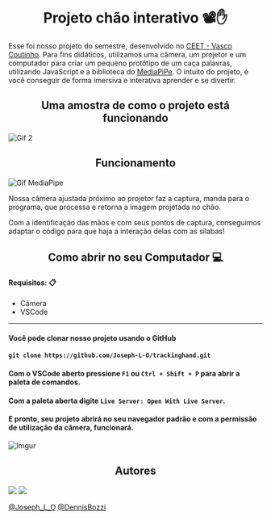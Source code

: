 <h1 align="center"> Projeto chão interativo 📽✋</h1>

Esse foi nosso projeto do semestre, desenvolvido no [CEET - Vasco Coutinho](https://www.instagram.com/ceetvasco/).
Para fins didáticos, utilizamos uma câmera, um projetor e um computador para criar um pequeno
protótipo de um caça palavras, utilizando JavaScript e a biblioteca do [MediaPiPe](https://mediapipe.dev/). O intuito do projeto, é você conseguir de forma imersiva e interativa
aprender e se divertir.

<h2 align="center"> Uma amostra de como o projeto está funcionando</h2>

![Gif 2](https://lh3.googleusercontent.com/u/0/drive-viewer/AFDK6gP2JnnWEqYdp2m7AKBx9GP2oAfXnu_MDLnUgvexcc8ZP3yXMzHSvslStvBNlkn07m0fJ_p49-g3lJyOKJ_UCUPvurbJbA=w1366-h615)

<h2 align="center"> Funcionamento </h2>

![Gif MediaPipe](https://lh3.googleusercontent.com/u/0/drive-viewer/AFDK6gPmuBlvEnK8URGyUh_aIJPysxLel-82EfI4q5Ze0Tdc5CPu3g4znH0pH86ZIhjU-r8Ta1tGK9ezxXD_bvrMXVRXEGL_iw=w1366-h615) 

Nossa câmera ajustada próximo ao projetor faz a captura, manda para o programa, que processa e retorna a imagem projetada no chão.

Com a identificação das mãos e com seus pontos de captura, conseguimos adaptar o código para que haja a interação delas com as sílabas!

<h2 align="center">  Como abrir no seu Computador 💻 </h2>

#### Requisitos: 📋
- Câmera
- VSCode
---

#### Você pode clonar nosso projeto usando o GitHub
#### `git clone https://github.com/Joseph-L-O/trackinghand.git`

#### Com o VSCode aberto pressione `F1` ou `Ctrl + Shift + P` para abrir a paleta de comandos.

#### Com a paleta aberta digite `Live Server: Open With Live Server`.

#### E pronto, seu projeto abrirá no seu navegador padrão e com a permissão de utilização da câmera, funcionará.

![Imgur](https://i.imgur.com/0EB65k4.gif)

<h2 align="center">  Autores </h2>

![](https://images.weserv.nl/?url=avatars.githubusercontent.com/u/74804074&v=4&h=100&w=100&fit=cover&mask=circle)  ![](https://images.weserv.nl/?url=avatars.githubusercontent.com/u/98779786&v=4&h=100&w=100&fit=cover&mask=circle)

[@Joseph_L_O](https://www.github.com/joseph-l-o)  [@DennisBozzi](https://github.com/DennisBozzi/)
